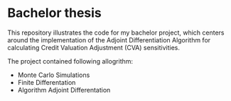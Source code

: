 # Bachelor thesis
This repository illustrates the code for my bachelor project, which centers around the implementation of the Adjoint Differentiation Algorithm for calculating Credit Valuation Adjustment (CVA) sensitivities.

The project contained following allogrithm: 
* Monte Carlo Simulations
* Finite Differentation
* Algorithm Adjoint Differentation
  
